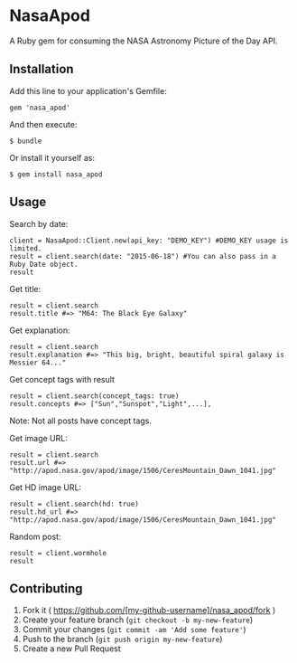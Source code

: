 # NasaApod

A Ruby gem for consuming the NASA Astronomy Picture of the Day API. 

## Installation

Add this line to your application's Gemfile:

    gem 'nasa_apod'

And then execute:

    $ bundle

Or install it yourself as:

    $ gem install nasa_apod

## Usage

Search by date:
```
client = NasaApod::Client.new(api_key: "DEMO_KEY") #DEMO_KEY usage is limited.
result = client.search(date: "2015-06-18") #You can also pass in a Ruby Date object. 
result
```

Get title:

```
result = client.search
result.title #=> "M64: The Black Eye Galaxy"
```

Get explanation:

```
result = client.search
result.explanation #=> "This big, bright, beautiful spiral galaxy is Messier 64..."
```

Get concept tags with result
```
result = client.search(concept_tags: true) 
result.concepts #=> ["Sun","Sunspot","Light",...],
```
Note: Not all posts have concept tags.

Get image URL:

```
result = client.search
result.url #=> "http://apod.nasa.gov/apod/image/1506/CeresMountain_Dawn_1041.jpg"
```

Get HD image URL:

```
result = client.search(hd: true) 
result.hd_url #=> "http://apod.nasa.gov/apod/image/1506/CeresMountain_Dawn_1041.jpg"
```

Random post:
```
result = client.wormhole
result
```

## Contributing

1. Fork it ( https://github.com/[my-github-username]/nasa_apod/fork )
2. Create your feature branch (`git checkout -b my-new-feature`)
3. Commit your changes (`git commit -am 'Add some feature'`)
4. Push to the branch (`git push origin my-new-feature`)
5. Create a new Pull Request
